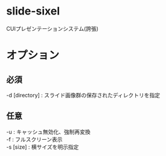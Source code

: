 # slide-sixel
CUIプレゼンテーションシステム(誇張)

# オプション
## 必須
-d [directory] : スライド画像群の保存されたディレクトリを指定

## 任意
-u : キャッシュ無効化、強制再変換  
-f : フルスクリーン表示  
-s [size] : 横サイズを明示指定  
